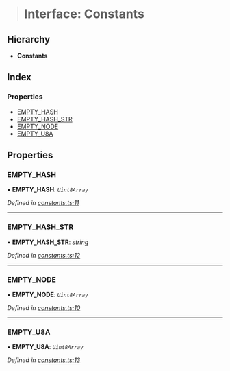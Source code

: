 > # Interface: Constants

## Hierarchy

* **Constants**

## Index

### Properties

* [EMPTY_HASH](_constants_.constants.md#empty_hash)
* [EMPTY_HASH_STR](_constants_.constants.md#empty_hash_str)
* [EMPTY_NODE](_constants_.constants.md#empty_node)
* [EMPTY_U8A](_constants_.constants.md#empty_u8a)

## Properties

###  EMPTY_HASH

• **EMPTY_HASH**: *`Uint8Array`*

*Defined in [constants.ts:11](https://github.com/polkadot-js/common/blob/4308722/packages/trie-db/src/constants.ts#L11)*

___

###  EMPTY_HASH_STR

• **EMPTY_HASH_STR**: *string*

*Defined in [constants.ts:12](https://github.com/polkadot-js/common/blob/4308722/packages/trie-db/src/constants.ts#L12)*

___

###  EMPTY_NODE

• **EMPTY_NODE**: *`Uint8Array`*

*Defined in [constants.ts:10](https://github.com/polkadot-js/common/blob/4308722/packages/trie-db/src/constants.ts#L10)*

___

###  EMPTY_U8A

• **EMPTY_U8A**: *`Uint8Array`*

*Defined in [constants.ts:13](https://github.com/polkadot-js/common/blob/4308722/packages/trie-db/src/constants.ts#L13)*